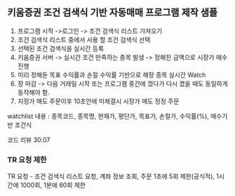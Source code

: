 ## 키움증권 조건 검색식 기반 자동매매 프로그램 제작 샘플

1. 프로그램 시작 ->로그인 -> 조건 검색식 리스트 가져오기
2. 조건 검색식 리스트 중에서 사용 할 조건 검색식 선택
3. 선택된 조건 검색식을 실시간 등록
4. 키움증권 서버 -> 실시간 조건 만족하는 종목 발생 -> 정해진 금액으로 시장가 매수 진행
5. 미리 정해둔 목표 수익률과 손절 수익률 기반으로 해장 종목 실시간 Watch
6. 장 마감 -> 다음 거래일 시작 또는 프로그램 중간에 껐다가 다시 켰을 때도 동일하게 동작해야 함.
7. 지정가 매도 주문이후 10초안에 미체결시 시장가 매도 정정 주문

watchlist 내용 : 종목코드, 종목명, 현재가, 평단가, 목표가, 손절가, 수익률(%), 매수기반 조건식

 코드 리뷰 30:07
### TR 요청 제한
TR 요청 - 조건 검색식 리스트 요청, 계좌 정보 조회, 주문
1초에 5회 제한(공식적), 1시간에 1000회, 1분에 60회 제한

